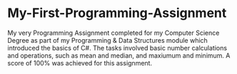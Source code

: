 # My-First-Programming-Assignment
My very Programming Assignment completed for my Computer Science Degree as part of my Programming & Data Structures module which introduced the basics of C#. The tasks involved basic number calculations and operations, such as mean and median, and maxiumum and minimum. A score of 100% was achieved for this assignment.
